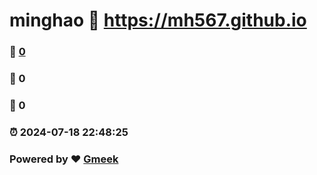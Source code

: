 # minghao :link: https://mh567.github.io 
### :page_facing_up: [0](https://mh567.github.io/tag.html) 
### :speech_balloon: 0 
### :hibiscus: 0 
### :alarm_clock: 2024-07-18 22:48:25 
### Powered by :heart: [Gmeek](https://github.com/Meekdai/Gmeek)
